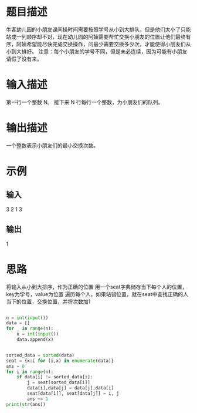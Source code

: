 # 题目描述
牛客幼儿园的小朋友课间操时间需要按照学号从小到大排队，但是他们太小了只能站成一列顺序却不对，现在幼儿园的阿姨需要帮忙交换小朋友的位置让他们最终有序，阿姨希望能尽快完成交换操作，问最少需要交换多少次，才能使得小朋友们从小到大排好。
注意：每个小朋友的学号不同，但是未必连续，因为可能有小朋友请假了没有来。

# 输入描述
第一行一个整数 N。
接下来 N 行每行一个整数，为小朋友们的队列。

# 输出描述
一个整数表示小朋友们的最小交换次数。

# 示例
## 输入
3
2
1
3
## 输出
1

# 思路
将输入从小到大排序，作为正确的位置
用一个seat字典储存当下每个人的位置，key为学号，value为位置
遍历每个人，如果站错位置，就在seat中查找正确的人当下的位置，交换位置，并将次数加1

```python

n = int(input())
data = []
for _ in range(n):
    x = int(input())
    data.append(x)


sorted_data = sorted(data)
seat = {x:i for (i,x) in enumerate(data)}
ans = 0
for i in range(n):
    if data[i] != sorted_data[i]:
        j = seat[sorted_data[i]]
        data[i],data[j] = data[j],data[i]
        seat[data[i]], seat[data[j]] = i, j
        ans += 1
print(str(ans))

```
